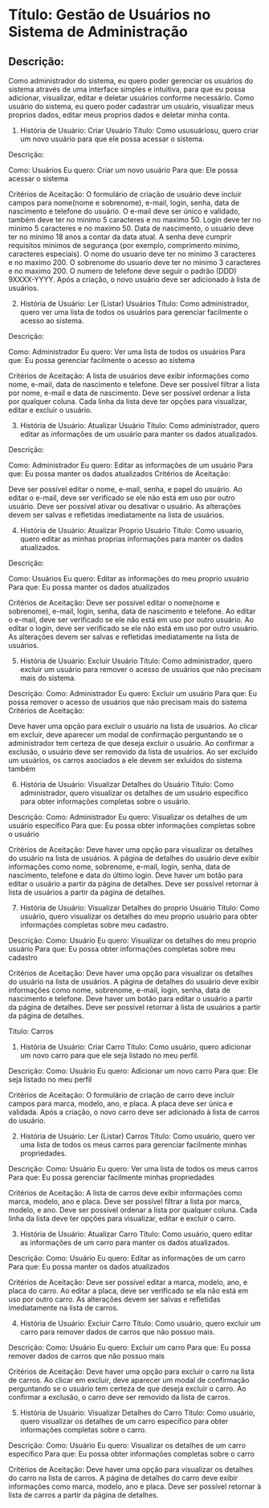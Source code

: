# Título: Gestão de Usuários no Sistema de Administração

## Descrição:
Como administrador do sistema, eu quero poder gerenciar os usuários do sistema através de uma interface simples e intuitiva, para que eu possa adicionar, visualizar, editar e deletar usuários conforme necessário.
Como usuário do sistema, eu quero poder cadastrar um usuário, visualizar meus proprios dados, editar meus proprios dados e deletar minha conta.

1. História de Usuário: Criar Usuário
Título: Como ususuáriosu, quero criar um novo usuário para que ele possa acessar o sistema.

Descrição:

Como: Usuários
Eu quero: Criar um novo usuário
Para que: Ele possa acessar o sistema

Critérios de Aceitação:
O formulário de criação de usuário deve incluir campos para nome(nome e sobrenome), e-mail, login, senha, data de nascimento e telefone do usuário.
O e-mail deve ser único e validado, também deve ter no minimo 5 caracteres e no maximo 50.
Login deve ter no minimo 5 caracteres e no maximo 50.
Data de nascimento, o usuário deve ter no minimo 18 anos a contar da data atual.
A senha deve cumprir requisitos mínimos de segurança (por exemplo, comprimento mínimo, caracteres especiais).
O nome do usuario deve ter no minimo 3 caracteres e no maximo 200.
O sobrenome do usuario deve ter no minimo 3 caracteres e no maximo 200.
O numero de telefone deve seguir o padrão (DDD) 9XXXX-YYYY.
Após a criação, o novo usuário deve ser adicionado à lista de usuários.

2. História de Usuário: Ler (Listar) Usuários
Título: Como administrador, quero ver uma lista de todos os usuários para gerenciar facilmente o acesso ao sistema.

Descrição:

Como: Administrador
Eu quero: Ver uma lista de todos os usuários
Para que: Eu possa gerenciar facilmente o acesso ao sistema

Critérios de Aceitação:
A lista de usuários deve exibir informações como nome, e-mail, data de nascimento e telefone.
Deve ser possível filtrar a lista por nome, e-mail e data de nascimento.
Deve ser possível ordenar a lista por qualquer coluna.
Cada linha da lista deve ter opções para visualizar, editar e excluir o usuário.

3. História de Usuário: Atualizar Usuário
Título: Como administrador, quero editar as informações de um usuário para manter os dados atualizados.

Descrição:

Como: Administrador
Eu quero: Editar as informações de um usuário
Para que: Eu possa manter os dados atualizados
Critérios de Aceitação:

Deve ser possível editar o nome, e-mail, senha, e papel do usuário.
Ao editar o e-mail, deve ser verificado se ele não está em uso por outro usuário.
Deve ser possível ativar ou desativar o usuário.
As alterações devem ser salvas e refletidas imediatamente na lista de usuários.

4. História de Usuário: Atualizar Proprio Usuário
Título: Como usuario, quero editar as minhas proprias informações para manter os dados atualizados.

Descrição:

Como: Usuários
Eu quero: Editar as informações do meu proprio usuário
Para que: Eu possa manter os dados atualizados

Critérios de Aceitação:
Deve ser possível editar o nome(nome e sobrenome), e-mail, login, senha, data de nascimento e telefone.
Ao editar o e-mail, deve ser verificado se ele não está em uso por outro usuário.
Ao editar o login, deve ser verificado se ele não está em uso por outro usuário.
As alterações devem ser salvas e refletidas imediatamente na lista de usuários.

5. História de Usuário: Excluir Usuário
Título: Como administrador, quero excluir um usuário para remover o acesso de usuários que não precisam mais do sistema.

Descrição:
Como: Administrador
Eu quero: Excluir um usuário
Para que: Eu possa remover o acesso de usuários que não precisam mais do sistema
Critérios de Aceitação:

Deve haver uma opção para excluir o usuário na lista de usuários.
Ao clicar em excluir, deve aparecer um modal de confirmação perguntando se o administrador tem certeza de que deseja excluir o usuário.
Ao confirmar a exclusão, o usuário deve ser removido da lista de usuários.
Ao ser excluido um usuários, os carros asociados a ele devem ser exluidos do sistema também

6. História de Usuário: Visualizar Detalhes do Usuário
Título: Como administrador, quero visualizar os detalhes de um usuário específico para obter informações completas sobre o usuário.

Descrição:
Como: Administrador
Eu quero: Visualizar os detalhes de um usuário específico
Para que: Eu possa obter informações completas sobre o usuário

Critérios de Aceitação:
Deve haver uma opção para visualizar os detalhes do usuário na lista de usuários.
A página de detalhes do usuário deve exibir informações como nome, sobrenome, e-mail, login, senha, data de nascimento, telefone e data do último login.
Deve haver um botão para editar o usuário a partir da página de detalhes.
Deve ser possível retornar à lista de usuários a partir da página de detalhes.

7. História de Usuário: Visualizar Detalhes do proprio Usuário
Título: Como usuário, quero visualizar os detalhes do meu proprio usuário para obter informações completas sobre meu cadastro.

Descrição:
Como: Usuário
Eu quero: Visualizar os detalhes do meu proprio usuário
Para que: Eu possa obter informações completas sobre meu cadastro

Critérios de Aceitação:
Deve haver uma opção para visualizar os detalhes do usuário na lista de usuários.
A página de detalhes do usuário deve exibir informações como nome, sobrenome, e-mail, login, senha, data de nascimento e telefone.
Deve haver um botão para editar o usuário a partir da página de detalhes.
Deve ser possível retornar à lista de usuários a partir da página de detalhes.



Titulo: Carros

1. História de Usuário: Criar Carro
Título: Como usuário, quero adicionar um novo carro para que ele seja listado no meu perfil.

Descrição:
Como: Usuário
Eu quero: Adicionar um novo carro
Para que: Ele seja listado no meu perfil

Critérios de Aceitação:
O formulário de criação de carro deve incluir campos para marca, modelo, ano, e placa.
A placa deve ser única e validada.
Após a criação, o novo carro deve ser adicionado à lista de carros do usuário.

2. História de Usuário: Ler (Listar) Carros
Título: Como usuário, quero ver uma lista de todos os meus carros para gerenciar facilmente minhas propriedades.

Descrição:
Como: Usuário
Eu quero: Ver uma lista de todos os meus carros
Para que: Eu possa gerenciar facilmente minhas propriedades

Critérios de Aceitação:
A lista de carros deve exibir informações como marca, modelo, ano e placa.
Deve ser possível filtrar a lista por marca, modelo, e ano.
Deve ser possível ordenar a lista por qualquer coluna.
Cada linha da lista deve ter opções para visualizar, editar e excluir o carro.

3. História de Usuário: Atualizar Carro
Título: Como usuário, quero editar as informações de um carro para manter os dados atualizados.

Descrição:
Como: Usuário
Eu quero: Editar as informações de um carro
Para que: Eu possa manter os dados atualizados

Critérios de Aceitação:
Deve ser possível editar a marca, modelo, ano, e placa do carro.
Ao editar a placa, deve ser verificado se ela não está em uso por outro carro.
As alterações devem ser salvas e refletidas imediatamente na lista de carros.

4. História de Usuário: Excluir Carro
Título: Como usuário, quero excluir um carro para remover dados de carros que não possuo mais.

Descrição:
Como: Usuário
Eu quero: Excluir um carro
Para que: Eu possa remover dados de carros que não possuo mais

Critérios de Aceitação:
Deve haver uma opção para excluir o carro na lista de carros.
Ao clicar em excluir, deve aparecer um modal de confirmação perguntando se o usuário tem certeza de que deseja excluir o carro.
Ao confirmar a exclusão, o carro deve ser removido da lista de carros.

5. História de Usuário: Visualizar Detalhes do Carro
Título: Como usuário, quero visualizar os detalhes de um carro específico para obter informações completas sobre o carro.

Descrição:
Como: Usuário
Eu quero: Visualizar os detalhes de um carro específico
Para que: Eu possa obter informações completas sobre o carro

Critérios de Aceitação:
Deve haver uma opção para visualizar os detalhes do carro na lista de carros.
A página de detalhes do carro deve exibir informações como marca, modelo, ano e placa.
Deve ser possível retornar à lista de carros a partir da página de detalhes.
